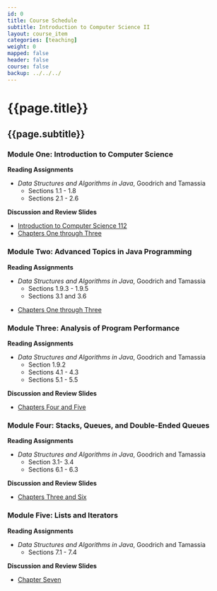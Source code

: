 ```yaml
---
id: 0
title: Course Schedule
subtitle: Introduction to Computer Science II
layout: course_item
categories: [teaching]
weight: 0
mapped: false
header: false
course: false
backup: ../../../
---
```


# {{page.title}}

## {{page.subtitle}}

### Module One: Introduction to Computer Science

**Reading Assignments**

- <em>Data Structures and Algorithms in Java</em>, Goodrich and Tamassia
    - Sections 1.1 - 1.8
    - Sections 2.1 - 2.6

**Discussion and Review Slides**

<ul>

  <li> <a target="_blank" href ="{{site.baseurl}}teaching/cs112S2015/provide/slides/module1/cs112S2015-introduction.html">Introduction to Computer Science 112</a>
  <li> <a target="_blank" href ="{{site.baseurl}}teaching/cs112S2015/provide/slides/module1/cs112S2015-chapter1.html">Chapters One through Three </a>

</ul>

### Module Two: Advanced Topics in Java Programming

**Reading Assignments**

- <em>Data Structures and Algorithms in Java</em>, Goodrich and Tamassia
    - Sections 1.9.3 - 1.9.5
    - Sections 3.1 and 3.6

<ul>

  <li> <a target="_blank" href ="{{site.baseurl}}teaching/cs112S2015/provide/slides/module1/cs112S2015-chapter1.html">Chapters One through Three </a>

</ul>

### Module Three: Analysis of Program Performance

**Reading Assignments**

- <em>Data Structures and Algorithms in Java</em>, Goodrich and Tamassia
    - Section 1.9.2
    - Sections 4.1 - 4.3
    - Sections 5.1 - 5.5

**Discussion and Review Slides**

<ul>

  <li> <a target="_blank" href ="{{site.baseurl}}teaching/cs112S2015/provide/slides/module2/cs112S2015-chapter4.html">Chapters Four and Five</a>

</ul>

### Module Four: Stacks, Queues, and Double-Ended Queues

**Reading Assignments**

- <em>Data Structures and Algorithms in Java</em>, Goodrich and Tamassia
    - Section 3.1- 3.4
    - Sections 6.1 - 6.3

**Discussion and Review Slides**

<ul>

  <li> <a target="_blank" href ="{{site.baseurl}}teaching/cs112S2015/provide/slides/module3/cs112S2015-chapter5.html">Chapters Three and Six</a>

</ul>

### Module Five: Lists and Iterators

**Reading Assignments**

- <em>Data Structures and Algorithms in Java</em>, Goodrich and Tamassia
    - Sections 7.1 - 7.4

**Discussion and Review Slides**

<ul>

  <li> <a target="_blank" href ="{{site.baseurl}}teaching/cs112S2015/provide/slides/module4/cs112S2015-chapter6.html">Chapter Seven</a>

</ul>


